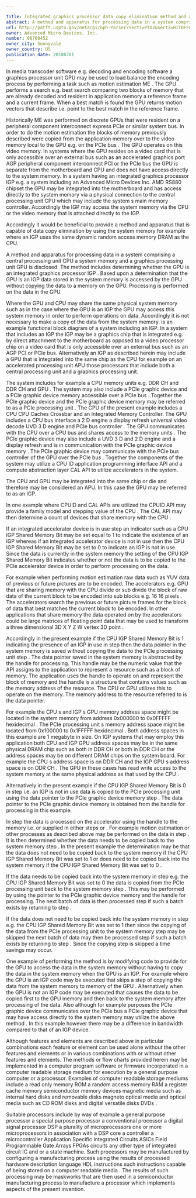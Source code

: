 ```yaml
---

title: Integrated graphics processor data copy elimination method and apparatus when using system memory
abstract: A method and apparatus for processing data in a system comprising a central processing unit (CPU), a system memory, and a graphics processing unit (GPU) includes determining whether the GPU is an integrated graphics processor (IGP). Based upon a determination that the GPU is an IGP, data stored in the system memory is accessed by the GPU without copying the data to a memory on the GPU. Processing is performed on the data in the GPU.
url: http://patft.uspto.gov/netacgi/nph-Parser?Sect1=PTO2&Sect2=HITOFF&p=1&u=%2Fnetahtml%2FPTO%2Fsearch-adv.htm&r=1&f=G&l=50&d=PALL&S1=08760452&OS=08760452&RS=08760452
owner: Advanced Micro Devices, Inc.
number: 08760452
owner_city: Sunnyvale
owner_country: US
publication_date: 20100701
---
```

In media transcoder software e.g. decoding and encoding software a graphics processor unit GPU may be used to load balance the encoding process by performing a task such as motion estimation ME . The GPU performs a search e.g. best search comparing two blocks of memory that are already decoded and resident in application memory a reference frame and a current frame. When a best match is found the GPU returns motion vectors that describe i.e. point to the best match in the reference frame.

Historically ME was performed on discrete GPUs that were resident on a peripheral component interconnect express PCIe or similar system bus. In order to do the motion estimation the blocks of memory previously described were copied from the application memory over to the video memory local to the GPU e.g. on the PCIe bus . The GPU operates on this video memory. In systems where the GPU resides on a video card that is only accessible over an external bus such as an accelerated graphics port AGP peripheral component interconnect PCI or the PCIe bus the GPU is separate from the motherboard and CPU and does not have access directly to the system memory. In a system having an integrated graphics processor IGP e.g. a system including an Advanced Micro Devices Inc. AMD RS880 chipset the GPU may be integrated into the motherboard and has access directly to the system memory via a physical connection to the central processing unit CPU which may include the system s main memory controller. Accordingly the IGP may access the system memory via the CPU or the video memory that is attached directly to the IGP.

Accordingly it would be beneficial to provide a method and apparatus that is capable of data copy elimination by using the system memory for example where an IGP uses the same dynamic random access memory DRAM as the CPU.

A method and apparatus for processing data in a system comprising a central processing unit CPU a system memory and a graphics processing unit GPU is disclosed. The method includes determining whether the GPU is an integrated graphics processor IGP . Based upon a determination that the GPU is an IGP data stored in the system memory is accessed by the GPU without copying the data to a memory on the GPU. Processing is performed on the data in the GPU.

Where the GPU and CPU may share the same physical system memory such as in the case where the GPU is an IGP the GPU may access this system memory in order to perform operations on data. Accordingly it is not necessary to make a copy of the data from the system memory. is an example functional block diagram of a system including an IGP. In a system that includes an IGP the IGP may be a graphics chip that is integrated e.g. by direct attachment to the motherboard as opposed to a video processor chip on a video card that is only accessible over an external bus such as an AGP PCI or PCIe bus. Alternatively an IGP as described herein may include a GPU that is integrated into the same chip as the CPU for example on an accelerated processing unit APU those processors that include both a central processing unit and a graphics processing unit.

The system includes for example a CPU memory units e.g. DDR CH and DDR CH and GPU . The system may also include a PCIe graphic device and a PCIe graphic device memory accessible over a PCIe bus . Together the PCIe graphic device and the PCIe graphic device memory may be referred to as a PCIe processing unit . The CPU of the present example includes a CPU CPU Caches Crossbar and an Integrated Memory Controller. The GPU includes a CPU bus interface a 2 D engine a display refresh universal video decode UVD 3 D engine and PCIe bus controller . The GPU communicates with the CPU over a CPU bus and shares access to the memory units . The PCIe graphic device may also include a UVD 3 D and 2 D engine and a display refresh and is in communication with the PCIe graphic device memory . The PCIe graphic device may communicate with the PCIe bus controller of the GPU over the PCIe bus . Together the components of the system may utilize a CPU ID application programming interface API and a compute abstraction layer CAL API to utilize accelerators in the system.

The CPU and GPU may be integrated into the same chip or die and therefore may be considered an APU. In this case the GPU may be referred to as an IGP.

In one example where CPUID and CAL APIs are utilized the CPUID API may provide a family model and stepping value of the CPU . The CAL API may then determine a count of devices that share memory with the CPU .

If an integrated accelerator device is in use step an indicator such as a CPU IGP Shared Memory Bit may be set equal to 1 to indicate the existence of an IGP whereas if an integrated accelerator device is not in use then the CPU IGP Shared Memory Bit may be set to 0 to indicate an IGP is not in use. Since the data is currently in the system memory the setting of the CPU IGP Shared Memory Bit indicates whether or not the data is to be copied to the PCIe accelerator device in order to perform processing on the data.

For example when performing motion estimation raw data such as YUV data of previous or future pictures are to be encoded. The accelerators e.g. GPU that are sharing memory with the CPU divide or sub divide the block of raw data of the current block to be encoded into sub blocks e.g. 16 16 pixels . The accelerators search the previous or future picture frames for the block of data that best matches the current block to be encoded. In other applications that share memory the data operated on by the accelerators could be large matrices of floating point data that may be used to transform a three dimensional 3D X Y Z W vertex 3D point .

Accordingly in the present example if the CPU IGP Shared Memory Bit is 1 indicating the presence of an IGP in use in step then the data pointer in the system memory is saved without copying the data to the PCIe processing unit step . The data pointer saved in the system memory is abstracted by the handle for processing. This handle may be the numeric value that the API assigns to the application to represent a resource such as a block of memory. The application uses the handle to operate on and represent the block of memory and the handle is a structure that contains values such as the memory address of the resource. The CPU or GPU utilizes this to operate on the memory. The memory address to the resource referred to is the data pointer.

For example the CPU s and IGP s GPU memory address space might be located in the system memory from address 0x000000 to 0x0FFFFF hexidecimal . The PCIe processing unit s memory address space might be located from 0x100000 to 0x1FFFFF hexidecimal . Both address spaces in this example are 1 megabyte in size. On IGP systems that may employ this application both CPU and IGP GPU address spaces may be in the same physical DRAM chip such as both in DDR CH or both in DDR CH or the address spaces may be on different DRAM chips on the system board. For example the CPU s address space is on DDR CH and the IGP GPU s address space is on DDR CH . The GPU in these cases has read write access to the system memory at the same physical address as that used by the CPU .

Alternatively in the present example if the CPU IGP Shared Memory Bit is 0 in step i.e. an IGP is not in use data is copied to the PCIe processing unit using the data pointer to the PCIe graphic device memory step . The data pointer to the PCIe graphic device memory is obtained from the handle for processing in this example.

In step the data is processed on the accelerator using the handle to the memory i.e. or supplied in either steps or . For example motion estimation or other processes as described above may be performed on the data in step . It is then determined whether the data needs to be copied back to the system memory step . In the present example the determination may be that the data does not need to be copied back to the system memory if the CPU IGP Shared Memory Bit was set to 1 or does need to be copied back into the system memory if the CPU IGP Shared Memory Bit was set to 0 .

If the data needs to be copied back into the system memory in step e.g. the CPU IGP Shared Memory Bit was set to 0 the data is copied from the PCIe processing unit back to the system memory step . This may be performed by using the pointer to the PCIe graphic device memory and the handle for processing. The next batch of data is then processed step if such a batch exists by returning to step .

If the data does not need to be copied back into the system memory in step e.g. the CPU IGP Shared Memory Bit was set to 1 then since the copying of the data from the PCIe processing unit to the system memory step may be skipped the next batch of data may then be processed step if such a batch exists by returning to step . Since the copying step is skipped a time savings may occur.

One example of performing the method is by modifying code to provide for the GPU to access the data in the system memory without having to copy the data in the system memory when the GPU is an IGP. For example where the GPU is an IGP code may be executed that skips a step of copying the data from the system memory to memory of the GPU . Alternatively when the GPU is not an IGP code may be executed that causes the data to be copied first to the GPU memory and then back to the system memory after processing of the data. Also although for example purposes the PCIe graphic device communicates over the PCIe bus a PCIe graphic device that may have access directly to the system memory may utilize the above method . In this example however there may be a difference in bandwidth compared to that of an IGP device.

Although features and elements are described above in particular combinations each feature or element can be used alone without the other features and elements or in various combinations with or without other features and elements. The methods or flow charts provided herein may be implemented in a computer program software or firmware incorporated in a computer readable storage medium for execution by a general purpose computer or a processor. Examples of computer readable storage mediums include a read only memory ROM a random access memory RAM a register cache memory semiconductor memory devices magnetic media such as internal hard disks and removable disks magneto optical media and optical media such as CD ROM disks and digital versatile disks DVDs .

Suitable processors include by way of example a general purpose processor a special purpose processor a conventional processor a digital signal processor DSP a plurality of microprocessors one or more microprocessors in association with a DSP core a controller a microcontroller Application Specific Integrated Circuits ASICs Field Programmable Gate Arrays FPGAs circuits any other type of integrated circuit IC and or a state machine. Such processors may be manufactured by configuring a manufacturing process using the results of processed hardware description language HDL instructions such instructions capable of being stored on a computer readable media . The results of such processing may be maskworks that are then used in a semiconductor manufacturing process to manufacture a processor which implements aspects of the present invention.

